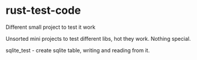 # rust-test-code
Different small project to test it work

Unsorted mini projects to test different libs, hot they work. Nothing special.

sqlite_test - create sqlite table, writing and reading from it.
